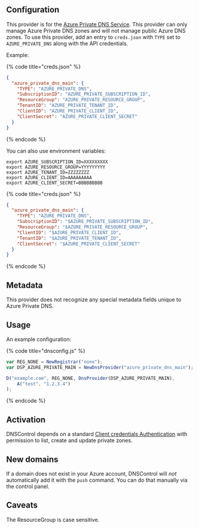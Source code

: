 ## Configuration

This provider is for the [Azure Private DNS Service](https://learn.microsoft.com/en-us/azure/dns/private-dns-overview).  This provider can only manage Azure Private DNS zones and will not manage public Azure DNS zones. To use this provider, add an entry to `creds.json` with `TYPE` set to `AZURE_PRIVATE_DNS`
along with the API credentials.

Example:

{% code title="creds.json" %}
```json
{
  "azure_private_dns_main": {
    "TYPE": "AZURE_PRIVATE_DNS",
    "SubscriptionID": "AZURE_PRIVATE_SUBSCRIPTION_ID",
    "ResourceGroup": "AZURE_PRIVATE_RESOURCE_GROUP",
    "TenantID": "AZURE_PRIVATE_TENANT_ID",
    "ClientID": "AZURE_PRIVATE_CLIENT_ID",
    "ClientSecret": "AZURE_PRIVATE_CLIENT_SECRET"
  }
}
```
{% endcode %}

You can also use environment variables:

```shell
export AZURE_SUBSCRIPTION_ID=XXXXXXXXX
export AZURE_RESOURCE_GROUP=YYYYYYYYY
export AZURE_TENANT_ID=ZZZZZZZZ
export AZURE_CLIENT_ID=AAAAAAAAA
export AZURE_CLIENT_SECRET=BBBBBBBBB
```

{% code title="creds.json" %}
```json
{
  "azure_private_dns_main": {
    "TYPE": "AZURE_PRIVATE_DNS",
    "SubscriptionID": "$AZURE_PRIVATE_SUBSCRIPTION_ID",
    "ResourceGroup": "$AZURE_PRIVATE_RESOURCE_GROUP",
    "ClientID": "$AZURE_PRIVATE_CLIENT_ID",
    "TenantID": "$AZURE_PRIVATE_TENANT_ID",
    "ClientSecret": "$AZURE_PRIVATE_CLIENT_SECRET"
  }
}
```
{% endcode %}

## Metadata
This provider does not recognize any special metadata fields unique to Azure Private DNS.

## Usage
An example configuration:

{% code title="dnsconfig.js" %}
```javascript
var REG_NONE = NewRegistrar("none");
var DSP_AZURE_PRIVATE_MAIN = NewDnsProvider("azure_private_dns_main");

D("example.com", REG_NONE, DnsProvider(DSP_AZURE_PRIVATE_MAIN),
    A("test", "1.2.3.4")
);
```
{% endcode %}

## Activation
DNSControl depends on a standard [Client credentials Authentication](https://docs.microsoft.com/en-us/cli/azure/create-an-azure-service-principal-azure-cli?view=azure-cli-latest) with permission to list, create and update private zones.  

## New domains

If a domain does not exist in your Azure account, DNSControl will *not* automatically add it with the `push` command. You can do that manually via the control panel.

## Caveats

The ResourceGroup is case sensitive.
